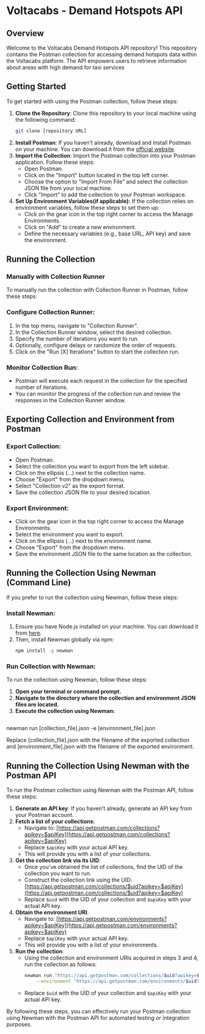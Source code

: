 # Voltacabs - Demand Hotspots API

## Overview
Welcome to the Voltacabs Demand Hotspots API repository! This repository contains the Postman collection for accessing demand hotspots data within the Voltacabs platform. The API empowers users to retrieve information about areas with high demand for taxi services

## Getting Started
To get started with using the Postman collection, follow these steps:
1. **Clone the Repository**: Clone this repository to your local machine using the following command:
   ```bash
   git clone [repository URL]
2. **Install Postman**: If you haven't already, download and install Postman on your machine. You can download it from the [official website](https://www.postman.com/downloads/).
3. **Import the Collection**: Import the Postman collection into your Postman application. Follow these steps:
   - Open Postman.
   - Click on the "Import" button located in the top left corner.
   - Choose the option to "Import From File" and select the collection JSON file from your local machine.
   - Click "Import" to add the collection to your Postman workspace.
4. **Set Up Environment Variables(if applicable):** If the collection relies on environment variables, follow these steps to set them up:
   - Click on the gear icon in the top right corner to access the Manage Environments.
   - Click on "Add" to create a new environment.
   - Define the necessary variables (e.g., base URL, API key) and save the environment.

## Running the Collection

### Manually with Collection Runner
To manually run the collection with Collection Runner in Postman, follow these steps:

### Configure Collection Runner:
1. In the top menu, navigate to "Collection Runner".
2. In the Collection Runner window, select the desired collection.
3. Specify the number of iterations you want to run.
4. Optionally, configure delays or randomize the order of requests.
5. Click on the "Run [X] Iterations" button to start the collection run.

### Monitor Collection Run:
- Postman will execute each request in the collection for the specified number of iterations.
- You can monitor the progress of the collection run and review the responses in the Collection Runner window.

## Exporting Collection and Environment from Postman

### Export Collection:
- Open Postman.
- Select the collection you want to export from the left sidebar.
- Click on the ellipsis (...) next to the collection name.
- Choose "Export" from the dropdown menu.
- Select "Collection v2" as the export format.
- Save the collection JSON file to your desired location.

### Export Environment:
- Click on the gear icon in the top right corner to access the Manage Environments.
- Select the environment you want to export.
- Click on the ellipsis (...) next to the environment name.
- Choose "Export" from the dropdown menu.
- Save the environment JSON file to the same location as the collection.

## Running the Collection Using Newman (Command Line)
If you prefer to run the collection using Newman, follow these steps:

### Install Newman:
1. Ensure you have Node.js installed on your machine. You can download it from [here](https://nodejs.org/).
2. Then, install Newman globally via npm:
   ```bash
   npm install -g newman
   
### Run Collection with Newman:

To run the collection using Newman, follow these steps:

1. **Open your terminal or command prompt.**
2. **Navigate to the directory where the collection and environment JSON files are located.**
3. **Execute the collection using Newman:**
   ```bash
  newman run [collection_file].json -e [environment_file].json

Replace [collection_file].json with the filename of the exported collection and [environment_file].json with the filename of the exported environment.

## Running the Collection Using Newman with the Postman API
To run the Postman collection using Newman with the Postman API, follow these steps:
1. **Generate an API key**: If you haven't already, generate an API key from your Postman account.
2. **Fetch a list of your collections**:
   - Navigate to: [https://api.getpostman.com/collections?apikey=$apiKey](https://api.getpostman.com/collections?apikey=$apiKey)
   - Replace `$apiKey` with your actual API key.
   - This will provide you with a list of your collections.
3. **Get the collection link via its UID**:
   - Once you've obtained the list of collections, find the UID of the collection you want to run.
   - Construct the collection link using the UID: [https://api.getpostman.com/collections/$uid?apikey=$apiKey](https://api.getpostman.com/collections/$uid?apikey=$apiKey)
   - Replace `$uid` with the UID of your collection and `$apiKey` with your actual API key.
4. **Obtain the environment URI**:
   - Navigate to: [https://api.getpostman.com/environments?apikey=$apiKey](https://api.getpostman.com/environments?apikey=$apiKey)
   - Replace `$apiKey` with your actual API key.
   - This will provide you with a list of your environments.
5. **Run the collection**:
   - Using the collection and environment URIs acquired in steps 3 and 4, run the collection as follows:
     ```bash
     newman run "https://api.getpostman.com/collections/$uid?apikey=$apiKey" \
         --environment "https://api.getpostman.com/environments/$uid?apikey=$apiKey"
     ```
   - Replace `$uid` with the UID of your collection and `$apiKey` with your actual API key.

By following these steps, you can effectively run your Postman collection using Newman with the Postman API for automated testing or integration purposes.
